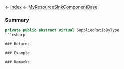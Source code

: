 ← [Index](Api-Index) ← [MyResourceSinkComponentBase](VRage.Game.Components.MyResourceSinkComponentBase)

### Summary

```csharp
private public abstract virtual SuppliedRatioByType
```csharp

### Returns

### Example

### Remarks

